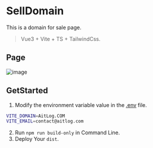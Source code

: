 # SellDomain

This is a domain for sale page.

> Vue3 + Vite + TS + TailwindCss.

## Page

![image](https://github.com/user-attachments/assets/92fb9796-eb09-439f-b89d-d8eee6686aa3)

## GetStarted

1. Modify the environment variable value in the [.env](./.env) file.

```sh
VITE_DOMAIN=AitLog.COM
VITE_EMAIL=contact@aitlog.com
```

2. Run `npm run build-only` in Command Line.
3. Deploy Your `dist`.

